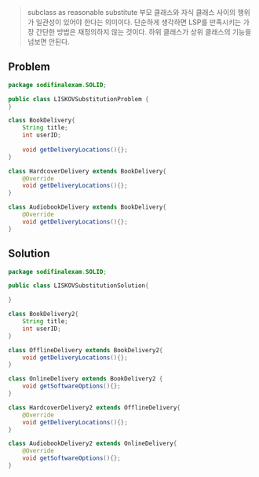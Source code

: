 > subclass as reasonable substitute
> 부모 클래스와 자식 클래스 사이의 행위가 일관성이 있어야 한다는 의미이다.
> 단순하게 생각하면 LSP를 만족시키는 가장 간단한 방법은 재정의하지 않는 것이다.
> 하위 클래스가 상위 클래스의 기능을 넘보면 안된다.

## Problem
```java
package sodifinalexam.SOLID;

public class LISKOVSubstitutionProblem {
}

class BookDelivery{
    String title;
    int userID;
    
    void getDeliveryLocations(){};
}

class HardcoverDelivery extends BookDelivery{
    @Override
    void getDeliveryLocations(){};
}

class AudiobookDelivery extends BookDelivery{
    @Override
    void getDeliveryLocations(){};
}
```

## Solution
```java
package sodifinalexam.SOLID;

public class LISKOVSubstitutionSolution{

}

class BookDelivery2{
    String title;
    int userID;
}

class OfflineDelivery extends BookDelivery2{
    void getDeliveryLocations(){};
}

class OnlineDelivery extends BookDelivery2 {
    void getSoftwareOptions(){};
}

class HardcoverDelivery2 extends OfflineDelivery{
    @Override
    void getDeliveryLocations(){};
}

class AudiobookDelivery2 extends OnlineDelivery{
    @Override
    void getSoftwareOptions(){};
}
```